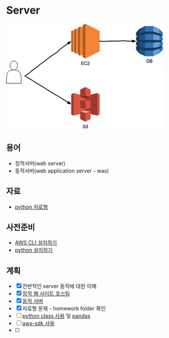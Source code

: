 # Server

![image](./images/outline.jpg)

## 용어

- 정적서버(web server)
- 동적서버(web application server - was)

## 자료

- [python 자료형](./data-type.md)

## 사전준비

- [AWS CLI 설치하기](./aws-cli.md)
- [python 설치하기](https://medium.com/@psychet_learn/python-%EA%B8%B0%EC%B4%88-2%EC%9E%A5-python-%EC%84%A4%EC%B9%98-%EB%B0%8F-%ED%99%98%EA%B2%BD%EC%84%A4%EC%A0%95-windows-ver-b030d96bcbd0)

## 계획

- [x] 전반적인 server 동작에 대한 이해
- [x] [정적 웹 사이트 호스팅](./hello-html/README.md)
- [x] [동적 서버](./dynamic/README.md)
- [x] 자료형 문제 - homework folder 확인
- [ ] [python class 사용](./python/README.md) 및 [pandas](./pandas/README.md)
- [ ] [aws-sdk 사용](./aws-sdk/README.md)
- [ ] 
